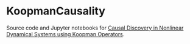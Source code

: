 # KoopmanCausality

Source code and Jupyter notebooks for [Causal Discovery in Nonlinear Dynamical Systems using Koopman Operators](https://arxiv.org/abs/2410.10103).
